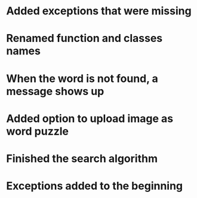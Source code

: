 # Added exceptions that were missing
# Renamed function and classes names
# When the word is not found, a message shows up
# Added option to upload image as word puzzle
# Finished the search algorithm
# Exceptions added to the beginning
